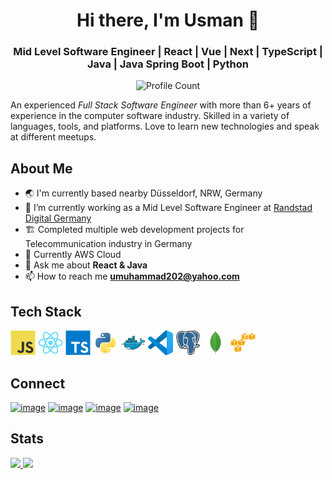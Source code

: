 <!-- INTRODUCTION -->
<h1 align="center">Hi there, I'm Usman 👋</h1>
<h3 align="center">Mid Level Software Engineer | React | Vue | Next | TypeScript | Java | Java Spring Boot | Python</h3>

<!-- PROFILE BADGES -->
<div align="center">

![Profile Count](https://komarev.com/ghpvc/?username=muhammad-usman-108&color=0e75b6&style=flat)

</div>

An experienced _Full Stack Software Engineer_ with more than 6+ years of experience in the computer software industry. Skilled in a variety of languages, tools, and platforms. Love to learn new technologies and speak at different meetups.

<!-- ABOUT ME -->
## About Me
- 🌏 I'm currently based nearby Düsseldorf, NRW, Germany
- 🔭 I’m currently working as a Mid Level Software Engineer at <a href="https://techwards.co](https://www.randstaddigital.de/willkommen/" target="blank">Randstad Digital Germany</a>
- 🏗️ Completed multiple web development projects for Telecommunication industry in Germany
- 🌱 Currently AWS Cloud
- 💬 Ask me about **React & Java**
- 📫 How to reach me **umuhammad202@yahoo.com**

<!-- EXPERTISE -->
## Tech Stack
<div> 
    <img src="https://raw.githubusercontent.com/devicons/devicon/master/icons/javascript/javascript-original.svg" alt="javascript" width="40" height="40"/>
    <img src="https://raw.githubusercontent.com/devicons/devicon/master/icons/react/react-original.svg" alt="react" width="40" height="40"/>
    <img src="https://raw.githubusercontent.com/devicons/devicon/master/icons/typescript/typescript-original.svg" alt="typescript" width="40" height="40"/>
    <img src="https://raw.githubusercontent.com/devicons/devicon/master/icons/python/python-original.svg" alt="python" width="40" height="40"/>
    <img src="https://raw.githubusercontent.com/devicons/devicon/master/icons/docker/docker-original.svg" alt="docker" width="40" height="40"/>
    <img src="https://raw.githubusercontent.com/devicons/devicon/master/icons/vscode/vscode-original.svg" alt="vscode" width="40" height="40"/>
    <img src="https://raw.githubusercontent.com/devicons/devicon/master/icons/postgresql/postgresql-original.svg" alt="postgresql" width="40" height="40"/>
    <img src="https://raw.githubusercontent.com/devicons/devicon/master/icons/mongodb/mongodb-original.svg" alt="mongodb" width="40" height="40"/>
    <img src="https://raw.githubusercontent.com/devicons/devicon/master/icons/amazonwebservices/amazonwebservices-original.svg" alt="aws" width="40" height="40"/> 
</div>

<!-- PLATFORMS -->
## Connect
[![image](https://img.shields.io/badge/LinkedIn-0077B5?style=for-the-badge&logo=linkedin&logoColor=white)](https://www.linkedin.com/in/muhammad-usman-a14882bb/)
[![image](https://img.shields.io/badge/Gmail-D14836?style=for-the-badge&logo=gmail&logoColor=white)](mailto:engrmuhammadusman108@gmail.com)
[![image](https://img.shields.io/badge/Medium-12100E?style=for-the-badge&logo=medium&logoColor=white)](https://engrmuhammadusman108.medium.com/)
[![image](https://img.shields.io/badge/Stack_Overflow-FE7A16?style=for-the-badge&logo=stack-overflow&logoColor=white)](https://stackoverflow.com/users/9180179/usman)

<!-- GITHUB STATS -->
## Stats
<a href="https://github.com/muhammad-usman-108">
<img height="160em" src="https://github-readme-stats.vercel.app/api?username=muhammad-usman-108&show_icons=true&theme=vue-dark" />
<img height="160em" src="https://github-readme-stats.vercel.app/api/top-langs/?username=muhammad-usman-108&theme=vue-dark&layout=compact" />
</a>
